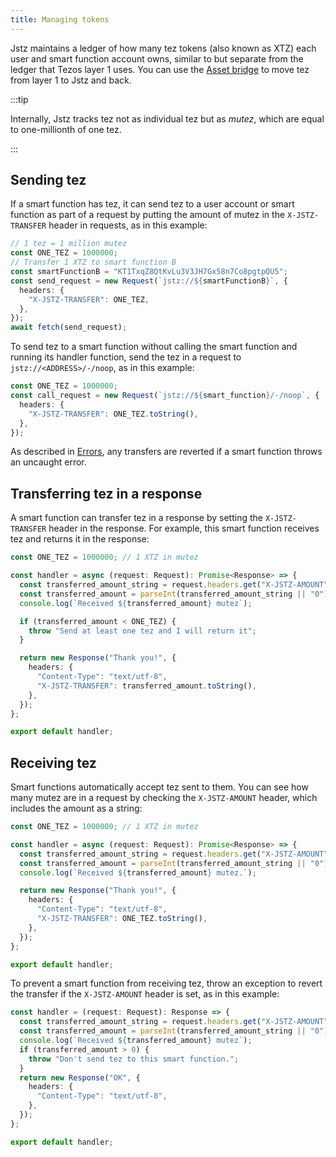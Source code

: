 ```yaml
---
title: Managing tokens
---
```


Jstz maintains a ledger of how many tez tokens (also known as XTZ) each user and smart function account owns, similar to but separate from the ledger that Tezos layer 1 uses.
You can use the [Asset bridge](/architecture/bridge) to move tez from layer 1 to Jstz and back.

:::tip

Internally, Jstz tracks tez not as individual tez but as _mutez_, which are equal to one-millionth of one tez.

:::

## Sending tez

If a smart function has tez, it can send tez to a user account or smart function as part of a request by putting the amount of mutez in the `X-JSTZ-TRANSFER` header in requests, as in this example:

```typescript
// 1 tez = 1 million mutez
const ONE_TEZ = 1000000;
// Transfer 1 XTZ to smart function B
const smartFunctionB = "KT1TxqZ8QtKvLu3V3JH7Gx58n7Co8pgtpQU5";
const send_request = new Request(`jstz://${smartFunctionB}`, {
  headers: {
    "X-JSTZ-TRANSFER": ONE_TEZ,
  },
});
await fetch(send_request);
```

To send tez to a smart function without calling the smart function and running its handler function, send the tez in a request to `jstz://<ADDRESS>/-/noop`, as in this example:

```typescript
const ONE_TEZ = 1000000;
const call_request = new Request(`jstz://${smart_function}/-/noop`, {
  headers: {
    "X-JSTZ-TRANSFER": ONE_TEZ.toString(),
  },
});
```

As described in [Errors](/functions/calling#errors), any transfers are reverted if a smart function throws an uncaught error.

## Transferring tez in a response

A smart function can transfer tez in a response by setting the `X-JSTZ-TRANSFER` header in the response.
For example, this smart function receives tez and returns it in the response:

```typescript
const ONE_TEZ = 1000000; // 1 XTZ in mutez

const handler = async (request: Request): Promise<Response> => {
  const transferred_amount_string = request.headers.get("X-JSTZ-AMOUNT");
  const transferred_amount = parseInt(transferred_amount_string || "0");
  console.log(`Received ${transferred_amount} mutez`);

  if (transferred_amount < ONE_TEZ) {
    throw "Send at least one tez and I will return it";
  }

  return new Response("Thank you!", {
    headers: {
      "Content-Type": "text/utf-8",
      "X-JSTZ-TRANSFER": transferred_amount.toString(),
    },
  });
};

export default handler;
```

## Receiving tez

Smart functions automatically accept tez sent to them.
You can see how many mutez are in a request by checking the `X-JSTZ-AMOUNT` header, which includes the amount as a string:

```typescript
const ONE_TEZ = 1000000; // 1 XTZ in mutez

const handler = async (request: Request): Promise<Response> => {
  const transferred_amount_string = request.headers.get("X-JSTZ-AMOUNT");
  const transferred_amount = parseInt(transferred_amount_string || "0");
  console.log(`Received ${transferred_amount} mutez.`);

  return new Response("Thank you!", {
    headers: {
      "Content-Type": "text/utf-8",
      "X-JSTZ-TRANSFER": ONE_TEZ.toString(),
    },
  });
};

export default handler;
```

To prevent a smart function from receiving tez, throw an exception to revert the transfer if the `X-JSTZ-AMOUNT` header is set, as in this example:

```typescript
const handler = (request: Request): Response => {
  const transferred_amount_string = request.headers.get("X-JSTZ-AMOUNT");
  const transferred_amount = parseInt(transferred_amount_string || "0");
  console.log(`Received ${transferred_amount} mutez`);
  if (transferred_amount > 0) {
    throw "Don't send tez to this smart function.";
  }
  return new Response("OK", {
    headers: {
      "Content-Type": "text/utf-8",
    },
  });
};

export default handler;
```
